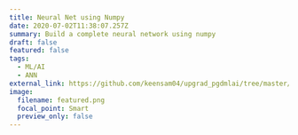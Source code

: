 ```yaml
---
title: Neural Net using Numpy
date: 2020-07-02T11:38:07.257Z
summary: Build a complete neural network using numpy
draft: false
featured: false
tags:
  - ML/AI
  - ANN
external_link: https://github.com/keensam04/upgrad_pgdmlai/tree/master/NN_Numpy
image:
  filename: featured.png
  focal_point: Smart
  preview_only: false
---
```

